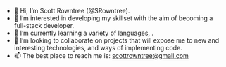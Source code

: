 - 👋 Hi, I’m Scott Rowntree (@SRowntree).
- 👀 I’m interested in developing my skillset with the aim of becoming a full-stack developer.
- 🌱 I’m currently learning a variety of languages, . 
- 💞️ I’m looking to collaborate on projects that will expose me to new and interesting technologies, and ways of implementing code.
- 📫 The best place to reach me is: scottrowntree@gmail.com

<!---
SRowntree/SRowntree is a ✨ special ✨ repository because its `README.md` (this file) appears on your GitHub profile.
You can click the Preview link to take a look at your changes.
--->
